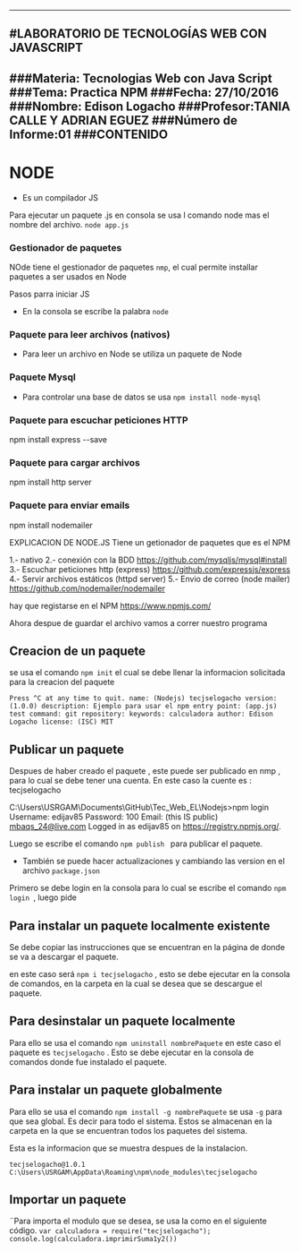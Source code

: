 ---
#LABORATORIO DE TECNOLOGÍAS WEB CON JAVASCRIPT
-------------------------------------------
###Materia: Tecnologias Web con Java Script
###Tema: Practica NPM
###Fecha: 27/10/2016
###Nombre: Edison Logacho
###Profesor:TANIA CALLE Y ADRIAN EGUEZ
###Número de Informe:01
###CONTENIDO
----------------------
# NODE
* Es un compilador JS

Para ejecutar un paquete .js en consola se usa l comando node mas el nombre del archivo.  `node app.js` 

### Gestionador de paquetes
NOde tiene el gestionador de paquetes `nmp`, el cual permite  installar paquetes a ser usados en Node

Pasos parra iniciar JS
* En la consola se escribe la palabra `node`

### Paquete para leer archivos (nativos)
- Para leer un archivo en Node se utiliza un paquete de Node

### Paquete Mysql
- Para controlar una base de datos se usa `npm install node-mysql
 `
### Paquete para escuchar peticiones HTTP
 npm install express --save

### Paquete para cargar archivos 
npm install http server

### Paquete para enviar emails
npm install nodemailer

EXPLICACION DE NODE.JS
Tiene un getionador de paquetes que es el NPM 


1.- nativo
2.- conexión con la BDD
https://github.com/mysqljs/mysql#install
3.- Escuchar peticiones http (express)
https://github.com/expressjs/express
4.- Servir archivos estáticos (httpd server)
5.- Envio de correo (node mailer)
https://github.com/nodemailer/nodemailer

hay que registarse en el NPM 
https://www.npmjs.com/

Ahora despue de guardar el archivo vamos a correr nuestro programa 



## Creacion de un paquete 
se usa el comando `npm init` 
el cual se debe llenar la informacion solicitada para la creacion del paquete

`Press ^C at any time to quit.
name: (Nodejs) tecjselogacho
version: (1.0.0)
description: Ejemplo para usar el npm
entry point: (app.js)
test command:
git repository:
keywords: calculadora
author: Edison Logacho
license: (ISC) MIT `

## Publicar un paquete 
Despues de haber creado el paquete , este puede ser publicado en nmp , para lo cual se debe tener una cuenta. En este caso la cuente es : tecjselogacho

C:\Users\USRGAM\Documents\GitHub\Tec_Web_EL\Nodejs>npm login  
Username: edijav85
Password: 100
Email: (this IS public) mbaqs_24@live.com
Logged in as edijav85 on https://registry.npmjs.org/.


Luego se escribe el comando `npm publish ` para publicar el paquete.


* También se puede hacer actualizaciones y cambiando las version en el archivo `package.json`

Primero se debe login en la consola para lo cual se escribe el comando  `npm login `, luego pide 

## Para instalar un paquete localmente existente

Se debe copiar las instrucciones que se encuentran en la página de donde se va a descargar el paquete.

en este caso será `npm i tecjselogacho` , esto se debe ejecutar en la consola de comandos, en la carpeta en la cual se desea que se descargue el paquete.


## Para desinstalar un paquete localmente

Para ello se usa el comando `npm uninstall nombrePaquete` en este caso el paquete es `tecjselogacho` . Esto se debe ejecutar en la consola de comandos donde fue instalado el paquete.


## Para instalar un paquete globalmente 
Para ello se usa el comando `npm install -g nombrePaquete` se usa `-g` para que sea global. Es decir para todo el sistema.  Estos se almacenan en la carpeta en la que se encuentran todos los paquetes del sistema.

Esta es la informacion que se muestra despues de la instalacion.

`tecjselogacho@1.0.1 C:\Users\USRGAM\AppData\Roaming\npm\node_modules\tecjselogacho `

## Importar un paquete
¨Para importa el modulo que se desea, se usa la como en el siguiente código. 
`var calculadora = require("tecjselogacho");
console.log(calculadora.imprimirSuma1y2()) `
